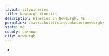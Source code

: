 ```yaml
---
layout: citywineries
title: Newburgh Wineries
description: Wineries in Newburgh, ME
permalink: /massachusettsine/unknown/newburgh/
state: me
county: unknown
city: newburgh
---
```

-
